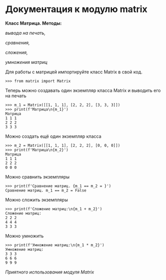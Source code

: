 Документация к модулю matrix
===
**Класс Матрица. Методы:**

*вывода на печать,*

*сравнения,*

*сложения,*

*умножения матриц*

Для работы с матрицей импортируйте класс Matrix в свой код.

    >>> from matrix import Matrix

Теперь можно создавать один экземпляр класса Matrix и выводить его на печать

    >>> m_1 = Matrix([[1, 1, 1], [2, 2, 2], [3, 3, 3]])
    >>> print(f'Матрица\n{m_1}')
    Матрица
    1 1 1
    2 2 2
    3 3 3

Можно создать ещё один экземпляр класса

    >>> m_2 = Matrix([[1, 1, 1], [2, 2, 2], [0, 0, 0]])
    >>> print(f'Матрица\n{m_2}')
    Матрица
    1 1 1
    2 2 2
    0 0 0

Можно сравнить экземпляры

    >>> print(f'Сравнение матриц. {m_1 == m_2 = }')
    Сравнение матриц. m_1 == m_2 = False

Можно сложить экземпляры

    >>> print(f'Сложение матриц:\n{m_1 + m_2}')
    Сложение матриц:
    2 2 2
    4 4 4
    3 3 3

Можно умножить

    >>> print(f'Умножение матриц:\n{m_1 * m_2}')
    Умножение матриц:
    3 3 3
    6 6 6
    9 9 9

*Приятного использования модуля Matrix*

